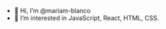 - 👋 Hi, I’m @mariam-blanco
- 👀 I’m interested in JavaScript, React, HTML, CSS.


<!---
mariam-blanco/mariam-blanco is a ✨ special ✨ repository because its `README.md` (this file) appears on your GitHub profile.
You can click the Preview link to take a look at your changes.
--->
